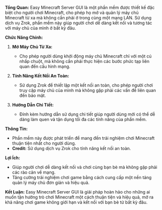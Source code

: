 **Tổng Quan:**
Easy Minecraft Server GUI là một phần mềm được thiết kế đặc biệt cho người chơi Minecraft, cho phép họ mở và quản lý máy chủ Minecraft từ xa mà không cần phải ở trong cùng một mạng LAN. Sử dụng dịch vụ Zrok, phần mềm này giúp người chơi dễ dàng kết nối và tương tác với máy chủ của mình ở bất kỳ đâu.

**Chức Năng Chính:**

1. **Mở Máy Chủ Từ Xa:**
   - Cho phép người dùng khởi động máy chủ Minecraft chỉ với một cú nhấp chuột, mà không cần phải thực hiện các bước phức tạp liên quan đến cấu hình mạng.

2. **Tính Năng Kết Nối An Toàn:**
   - Sử dụng Zrok để thiết lập một kết nối an toàn, cho phép người chơi truy cập máy chủ của mình mà không gặp phải các vấn đề liên quan đến bảo mật.

3. **Hướng Dẫn Chi Tiết:**
   - Đính kèm hướng dẫn sử dụng chi tiết giúp người dùng mới có thể dễ dàng làm quen và tận dụng tối đa các tính năng của phần mềm.

**Thông Tin:**
- Phần mềm này được phát triển để mang đến trải nghiệm chơi Minecraft thuận tiện nhất cho người dùng. 
- **Credit:** Sử dụng dịch vụ Zrok cho tính năng kết nối an toàn.

**Lợi Ích:**
- Giúp người chơi dễ dàng kết nối và chơi cùng bạn bè mà không gặp phải các rào cản về mạng.
- Tăng cường trải nghiệm chơi game bằng cách cung cấp một nền tảng quản lý máy chủ đơn giản và hiệu quả.

**Kết Luận:**
Easy Minecraft Server GUI là giải pháp hoàn hảo cho những ai muốn tận hưởng trò chơi Minecraft một cách thuận tiện và hiệu quả, mở ra khả năng chơi game không giới hạn và kết nối với bạn bè từ bất kỳ đâu.
